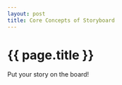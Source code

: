 ```yaml
---
layout: post
title: Core Concepts of Storyboard
---
```


{{ page.title }}
==============

Put your story on the board!
